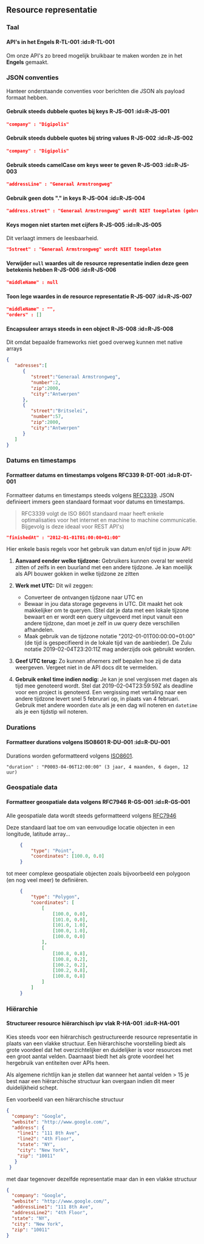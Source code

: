 ## Resource representatie

### Taal

#### API's in het Engels <span class="rule-ref">R-TL-001</span> :id=R-TL-001

Om onze API's zo breed mogelijk bruikbaar te maken worden ze in het **Engels** gemaakt.

### JSON conventies

Hanteer onderstaande conventies voor berichten die JSON als payload formaat hebben.

#### Gebruik steeds dubbele quotes bij keys <span class="rule-ref">R-JS-001</span> :id=R-JS-001
``` json
"company" : "Digipolis"
```

#### Gebruik steeds dubbele quotes bij string values <span class="rule-ref">R-JS-002</span> :id=R-JS-002
``` json
"company" : "Digipolis"
```

#### Gebruik steeds camelCase om keys weer te geven <span class="rule-ref">R-JS-003</span> :id=R-JS-003
``` json
"addressLine" : "Generaal Armstrongweg"
```

#### Gebruik geen dots "." in keys <span class="rule-ref">R-JS-004</span> :id=R-JS-004
``` json
"address.street" : "Generaal Armstrongweg" wordt NIET toegelaten (gebruik dan hiërarchieën)
```

#### Keys mogen niet starten met cijfers <span class="rule-ref">R-JS-005</span> :id=R-JS-005
Dit verlaagt immers de leesbaarheid.
``` json
"5street" : "Generaal Armstrongweg" wordt NIET toegelaten
```

#### Verwijder `null` waardes uit de resource representatie indien deze geen betekenis hebben <span class="rule-ref">R-JS-006</span> :id=R-JS-006
``` json
"middleName" : null
```

#### Toon lege waardes in de resource representatie <span class="rule-ref">R-JS-007</span> :id=R-JS-007
``` json
"middleName" : "",
"orders" : []
```

#### Encapsuleer arrays steeds in een object <span class="rule-ref">R-JS-008</span> :id=R-JS-008
Dit omdat bepaalde frameworks niet goed overweg kunnen met native arrays
``` json
{
   "adresses":[
      {
         "street":"Generaal Armstrongweg",
         "number":2,
         "zip":2000,
         "city":"Antwerpen"
      },
      {
         "street":"Britselei",
         "number":57,
         "zip":2000,
         "city":"Antwerpen"
      }
   ]
}
```

### Datums en timestamps
#### Formatteer datums en timestamps volgens RFC339 <span class="rule-ref">R-DT-001</span> :id=R-DT-001
Formatteer datums en timestamps steeds volgens [RFC3339](https://www.ietf.org/rfc/rfc3339.txt). JSON definieert immers geen standaard formaat voor datums en timestamps.

> RFC3339 volgt de ISO 8601 standaard maar heeft enkele optimalisaties voor het internet en machine to machine communicatie. Bijgevolg is deze ideaal voor REST API's)

``` json
"finishedAt" : "2012-01-01T01:00:00+01:00"
```

Hier enkele basis regels voor het gebruik van datum en/of tijd in jouw API:

1. **Aanvaard eender welke tijdzone:** Gebruikers kunnen overal ter wereld zitten of zelfs in een buurland met een andere tijdzone. Je kan moeilijk als API bouwer gokken in welke tijdzone ze zitten

2. **Werk met UTC:** Dit wil zeggen:
    * Converteer de ontvangen tijdzone naar UTC en
    * Bewaar in jou data storage gegevens in UTC. Dit maakt het ook makkelijker om te queryen. (Stel dat je data met een lokale tijzone bewaart en er wordt een query uitgevoerd met input vanuit een andere tijdzone, dan moet je zelf in uw query deze verschillen afhandelen.
    * Maak gebruik van de tijdzone notatie "2012-01-01T00:00:00+01:00" (de tijd is gespecifieerd in de lokale tijd van de aanbieder). De Zulu notatie 2019-02-04T23:20:11Z mag anderzijds ook gebruikt worden.

3. **Geef UTC terug:** Zo kunnen afnemers zelf bepalen hoe zij de data weergeven. Vergeet niet in de API docs dit te vermelden.

4. **Gebruik enkel time indien nodig:** Je kan je snel vergissen met dagen als tijd mee genoteerd wordt. Stel dat 2019-02-04T23:59:59Z als deadline voor een project is genoteerd. Een vergissing met vertaling naar een andere tijdzone levert snel 5 februrari op, in plaats van 4 februari. Gebruik met andere woorden ```date``` als je een dag wil noteren en ```datetime``` als je een tijdstip wil noteren.


### Durations
#### Formatteer durations volgens ISO8601 <span class="rule-ref">R-DU-001</span> :id=R-DU-001
Durations worden geformatteerd volgens [ISO8601](https://en.wikipedia.org/wiki/ISO_8601).
``` prettyprint
"duration" : "P0003-04-06T12:00:00" (3 jaar, 4 maanden, 6 dagen, 12 uur)
```

### Geospatiale data
#### Formatteer geospatiale data volgens RFC7946 <span class="rule-ref">R-GS-001</span> :id=R-GS-001
Alle geospatiale data wordt steeds geformatteerd volgens [RFC7946](https://tools.ietf.org/html/rfc7946)

Deze standaard laat toe om van eenvoudige locatie objecten in een longitude, latitude array...

``` json
     {
         "type": "Point",
         "coordinates": [100.0, 0.0]
     }
```

tot meer complexe geospatiale objecten zoals bijvoorbeeld een polygoon (en nog veel meer) te definiëren.

``` json
     {
         "type": "Polygon",
         "coordinates": [
             [
                 [100.0, 0.0],
                 [101.0, 0.0],
                 [101.0, 1.0],
                 [100.0, 1.0],
                 [100.0, 0.0]
             ],
             [
                 [100.8, 0.8],
                 [100.8, 0.2],
                 [100.2, 0.2],
                 [100.2, 0.8],
                 [100.8, 0.8]
             ]
         ]
     }
```

### Hiërarchie
#### Structureer resource hiërarchisch ipv vlak <span class="rule-ref">R-HA-001</span> :id=R-HA-001
Kies steeds voor een hiërarchisch gestructureerde resource representatie in plaats van een vlakke structuur. Een hiërarchische voorstelling biedt als grote voordeel dat het overzichtelijker en duidelijker is voor resources met een groot aantal velden. Daarnaast biedt het als grote voordeel het hergebruik van entiteiten over APIs heen.

Als algemene richtlijn kan je stellen dat wanneer het aantal velden \> 15 je best naar een hiërarchische structuur kan overgaan indien dit meer duidelijkheid schept.

Een voorbeeld van een hiërarchische structuur
```json
{
  "company": "Google",
  "website": "http://www.google.com/",
  "address": {
    "line1": "111 8th Ave",
    "line2": "4th Floor",
    "state": "NY",
    "city": "New York",
    "zip": "10011"
   }
 }
```

met daar tegenover dezelfde representatie maar dan in een vlakke structuur
```json
{
  "company": "Google",
  "website": "http://www.google.com/",
  "addressLine1": "111 8th Ave",
  "addressLine2": "4th Floor",
  "state": "NY",
  "city": "New York",
  "zip": "10011"
}
```
